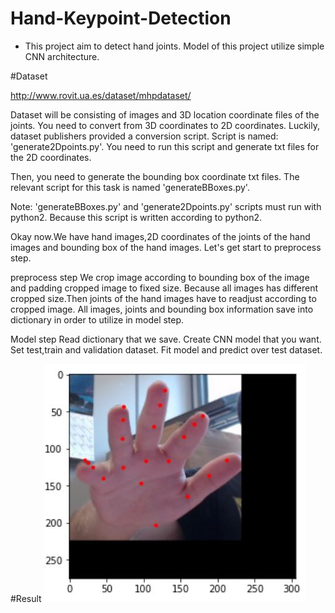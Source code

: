 # Hand-Keypoint-Detection

* This project aim to detect hand joints. Model of this project utilize simple CNN architecture.

#Dataset

http://www.rovit.ua.es/dataset/mhpdataset/

Dataset will be consisting of images and 3D location coordinate files of the joints. You need to convert from 3D coordinates to 2D coordinates. Luckily, dataset publishers provided a conversion script. Script is named: 'generate2Dpoints.py'. You need to run this script and generate txt files for the 2D coordinates.

Then, you need to generate the bounding box coordinate txt files. The relevant script for this task is named 'generateBBoxes.py'.

Note: 'generateBBoxes.py' and 'generate2Dpoints.py' scripts must run with python2. Because this script is written according to python2.

Okay now.We have hand images,2D coordinates of the joints of the hand images and bounding box of the hand images. Let's get start to preprocess step.

preprocess step
We crop image  according to bounding box of the image and padding cropped image to fixed size. Because all images has different cropped size.Then joints of the hand images have to readjust according to cropped image. All images, joints and bounding box information save into dictionary in order to utilize in model step.

Model step
Read dictionary that we save. Create CNN model that you want. Set test,train and validation dataset. Fit model and predict over test dataset.



#Result
![Alt text](/images//example_1_ground_truth.JPG?raw=true "Title")
